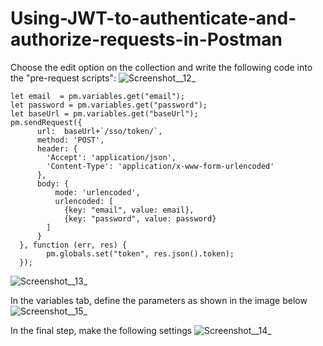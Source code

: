 # Using-JWT-to-authenticate-and-authorize-requests-in-Postman

Choose the edit option on the collection and write the following code into the "pre-request scripts":
![Screenshot__12_](/uploads/-/system/personal_snippet/13/09a74b6348e86d8c0600865f5dd972b1/Screenshot__12_.png)
```
let email  = pm.variables.get("email");
let password = pm.variables.get("password");
let baseUrl = pm.variables.get("baseUrl");
pm.sendRequest({
      url:  baseUrl+`/sso/token/`,
      method: 'POST',
      header: {
        'Accept': 'application/json',
        'Content-Type': 'application/x-www-form-urlencoded'
      },
      body: {
          mode: 'urlencoded',
          urlencoded: [
            {key: "email", value: email},
            {key: "password", value: password}
        ]
      }
  }, function (err, res) {
        pm.globals.set("token", res.json().token);
  });
```
![Screenshot__13_](/uploads/-/system/personal_snippet/13/9b783276ab9ad23881141b35dae521c1/Screenshot__13_.png)

In the variables tab, define the parameters as shown in the image below
![Screenshot__15_](/uploads/-/system/personal_snippet/13/d5adc075a3294eeb28f4e429e053203b/Screenshot__15_.png)

In the final step, make the following settings
![Screenshot__14_](/uploads/-/system/personal_snippet/13/f99bed1ab07342c3437858ec5d81fdd4/Screenshot__14_.png)
